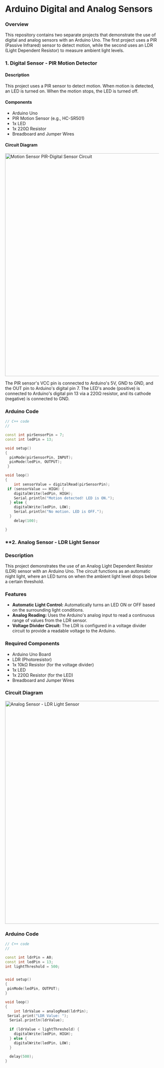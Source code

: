 # Arduino Digital and Analog Sensors

### **Overview**

This repository contains two separate projects that demonstrate the use of digital and analog sensors with an Arduino Uno. The first project uses a PIR (Passive Infrared) sensor to detect motion, while the second uses an LDR (Light Dependent Resistor) to measure ambient light levels.

### **1. Digital Sensor - PIR Motion Detector**

#### **Description**
This project uses a PIR sensor to detect motion. When motion is detected, an LED is turned on. When the motion stops, the LED is turned off.

#### **Components**
* Arduino Uno
* PIR Motion Sensor (e.g., HC-SR501)
* 1x LED
* 1x 220Ω Resistor
* Breadboard and Jumper Wires

#### **Circuit Diagram**
<img width="1440" height="729" alt="Motion Sensor PIR-Digital Sensor Circuit" src="https://github.com/user-attachments/assets/6ac1ac4f-eaf8-432c-a68a-9be4b8091574" />

The PIR sensor's VCC pin is connected to Arduino's 5V, GND to GND, and the OUT pin to Arduino's digital pin 7. The LED's anode (positive) is connected to Arduino's digital pin 13 via a 220Ω resistor, and its cathode (negative) is connected to GND.

### **Arduino Code**
```cpp 
// C++ code
//

const int pirSensorPin = 7;     
const int ledPin = 13;

void setup()
{
  pinMode(pirSensorPin, INPUT);  
  pinMode(ledPin, OUTPUT); 
 }

void loop()
{
    int sensorValue = digitalRead(pirSensorPin);
 if (sensorValue == HIGH) {
    digitalWrite(ledPin, HIGH);
    Serial.println("Motion detected! LED is ON.");
  } else {
    digitalWrite(ledPin, LOW);
    Serial.println("No motion. LED is OFF.");
  }
    delay(100);

}
```

###  **2. Analog Sensor - LDR Light Sensor

### **Description**

This project demonstrates the use of an Analog Light Dependent Resistor (LDR) sensor with an Arduino Uno. The circuit functions as an automatic night light, where an LED turns on when the ambient light level drops below a certain threshold.

### **Features**

* **Automatic Light Control:** Automatically turns an LED ON or OFF based on the surrounding light conditions.
* **Analog Reading:** Uses the Arduino's analog input to read a continuous range of values from the LDR sensor.
* **Voltage Divider Circuit:** The LDR is configured in a voltage divider circuit to provide a readable voltage to the Arduino.

### **Required Components**

* Arduino Uno Board
* LDR (Photoresistor)
* 1x 10kΩ Resistor (for the voltage divider)
* 1x LED
* 1x 220Ω Resistor (for the LED)
* Breadboard and Jumper Wires

### **Circuit Diagram**

<img width="1440" height="729" alt="Analog Sensor - LDR Light Sensor" src="https://github.com/user-attachments/assets/1e9694d5-6a37-4ac7-88ce-6e9c53418ffa" />

### **Arduino Code**
```cpp 
// C++ code
//

const int ldrPin = A0;          
const int ledPin = 13; 
int lightThreshold = 500;


void setup()
{
 pinMode(ledPin, OUTPUT);
}

void loop()
{
    int ldrValue = analogRead(ldrPin);
 Serial.print("LDR Value: ");
  Serial.println(ldrValue);
  
  if (ldrValue < lightThreshold) {
    digitalWrite(ledPin, HIGH);
  } else {
    digitalWrite(ledPin, LOW);
  }
  
  delay(500);
}
```
